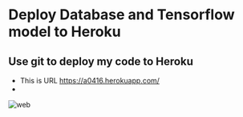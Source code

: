 # Deploy Database and Tensorflow model to Heroku
## Use git to deploy my code to Heroku
* This is URL https://a0416.herokuapp.com/
*
![web](https://imgur.com/YvN0VgG)

